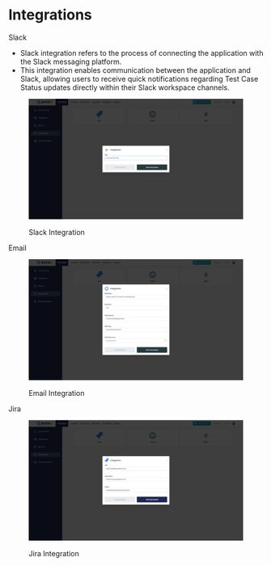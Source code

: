 # Integrations

Slack

* Slack integration refers to the process of connecting the application with the Slack messaging platform.
* This integration enables communication between the application and Slack, allowing users to receive quick notifications regarding Test Case Status updates directly within their Slack workspace channels.

<figure><img src="../../.gitbook/assets/Screenshot (460).png" alt=""><figcaption><p>Slack Integration</p></figcaption></figure>

Email

<figure><img src="../../.gitbook/assets/Screenshot (457).png" alt=""><figcaption><p>Email Integration</p></figcaption></figure>

Jira

<figure><img src="../../.gitbook/assets/Screenshot (459).png" alt=""><figcaption><p>Jira Integration</p></figcaption></figure>
